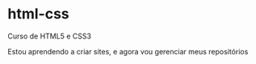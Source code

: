 # html-css
 Curso de HTML5 e CSS3

Estou aprendendo a criar sites, e agora vou gerenciar meus repositórios